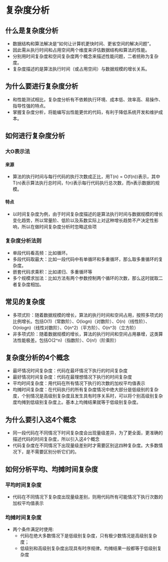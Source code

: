 # 复杂度分析

## 什么是复杂度分析

- 数据结构和算法解决是“如何让计算机更快时间、更省空间的解决问题”。
- 因此需从执行时间和占用空间两个维度来评估数据结构和算法的性能。
- 分别用时间复杂度和空间复杂度两个概念来描述性能问题，二者统称为复杂度。
- 复杂度描述的是算法执行时间（或占用空间）与数据规模的增长关系。

## 为什么要进行复杂度分析

- 和性能测试相比，复杂度分析有不依赖执行环境、成本低、效率高、易操作、指导性强的特点。
- 掌握复杂度分析，将能编写出性能更优的代码，有利于降低系统开发和维护成本。

## 如何进行复杂度分析

### 大O表示法

#### 来源

- 算法的执行时间与每行代码的执行次数成正比，用T(n) = O(f(n))表示，其中T(n)表示算法执行总时间，f(n)表示每行代码执行总次数，而n表示数据的规模。

#### 特点

- 以时间复杂度为例，由于时间复杂度描述的是算法执行时间与数据规模的增长变化趋势，所以常量阶、低阶以及系数实际上对这种增长趋势不产决定性影响，所以在做时间复杂度分析时忽略这些项

### 复杂度分析法则

- 单段代码看高频：比如循环。
- 多段代码取最大：比如一段代码中有单循环和多重循环，那么取多重循环的复杂度。
- 嵌套代码求乘积：比如递归、多重循环等
- 多个规模求加法：比如方法有两个参数控制两个循环的次数，那么这时就取二者复杂度相加。

## 常见的复杂度

- 多项式阶：随着数据规模的增长，算法的执行时间和空间占用，按照多项式的比例增长。包括O(1)（常数阶）、O(logn)（对数阶）、O(n)（线性阶）、O(nlogn)（线性对数阶）、O(n^2)（平方阶）、O(n^3)（立方阶）
- 非多项式阶：随着数据规模的增长，算法的执行时间和空间占用暴增，这类算法性能极差。包括O(2^n)（指数阶）、O(n!)（阶乘阶）

## 复杂度分析的4个概念

- 最坏情况时间复杂度：代码在最坏情况下执行的时间复杂度
- 最好情况时间复杂度：代码在最理想情况下执行的时间复杂度
- 平均时间复杂度：用代码在所有情况下执行的次数的加权平均值表示
- 均摊时间复杂度：在代码执行的所有复杂度情况中绝大部分是低级别的复杂度，个别情况是高级别复杂度且发生具有时序关系时，可以将个别高级别复杂度均摊到低级别复杂度上。基本上均摊结果就等于低级别复杂度。

## 为什么要引入这4个概念

- 同一段代码在不同情况下时间复杂度会出现量级差异，为了更全面，更准确的描述代码的时间复杂度，所以引入这4个概念
- 代码复杂度在不同情况下出现量级差别时才需要区别这四种复杂度。大多数情况下，是不需要区别分析它们的。

## 如何分析平均、均摊时间复杂度

###  平均时间复杂度

- 代码在不同情况下复杂度出现量级差别，则用代码所有可能情况下执行次数的加权平均值表示

### 均摊时间复杂度

- 两个条件满足时使用:
    - 代码在绝大多数情况下是低级别复杂度，只有极少数情况是高级别复杂度；
    - 低级别和高级别复杂度出现具有时序规律。均摊结果一般都等于低级别复杂度
